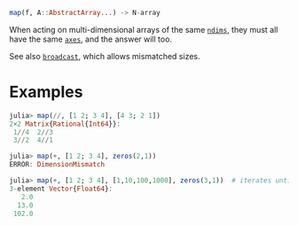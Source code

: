 ```julia
map(f, A::AbstractArray...) -> N-array
```

When acting on multi-dimensional arrays of the same [`ndims`](@ref), they must all have the same [`axes`](@ref), and the answer will too.

See also [`broadcast`](@ref), which allows mismatched sizes.

# Examples

```julia
julia> map(//, [1 2; 3 4], [4 3; 2 1])
2×2 Matrix{Rational{Int64}}:
 1//4  2//3
 3//2  4//1

julia> map(+, [1 2; 3 4], zeros(2,1))
ERROR: DimensionMismatch

julia> map(+, [1 2; 3 4], [1,10,100,1000], zeros(3,1))  # iterates until 3rd is exhausted
3-element Vector{Float64}:
   2.0
  13.0
 102.0
```
